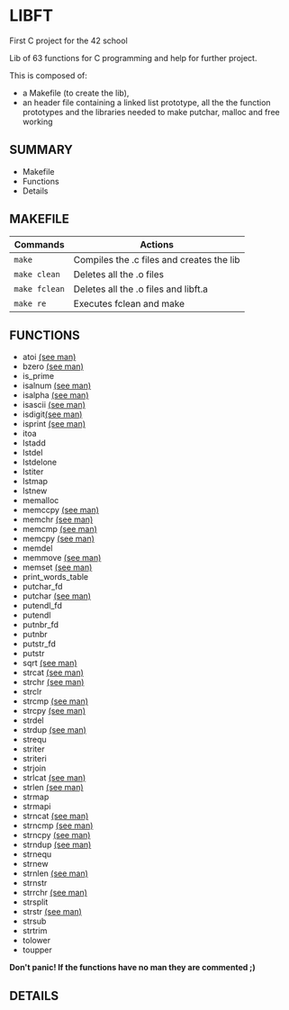 # LIBFT

First C project for the 42 school

Lib of 63 functions for C programming and help for further project.

This is composed of:
- a Makefile (to create the lib),
- an header file  containing a linked list prototype, all the the function prototypes and the libraries needed to make putchar, malloc and free working

## SUMMARY

- Makefile
- Functions
- Details

## MAKEFILE

| Commands        | Actions                                   |
| --------------- | ----------------------------------------- |
| `make`          | Compiles the .c files and creates the lib |
| `make clean`    | Deletes all the .o files                  |
| `make fclean`   | Deletes all the .o files and libft.a      |
| `make re`       | Executes fclean and make                  |

## FUNCTIONS

- atoi [(see man)](https://linux.die.net/man/3/atoi)
- bzero [(see man)](https://linux.die.net/man/3/bzero)
- is_prime
- isalnum [(see man)](https://linux.die.net/man/3/isalnum)
- isalpha [(see man)](https://linux.die.net/man/3/isalpha)
- isascii [(see man)](https://linux.die.net/man/3/isascii)
- isdigit[(see man)](https://linux.die.net/man/3/isdigit)
- isprint [(see man)](https://linux.die.net/man/3/isprint)
- itoa 
- lstadd 
- lstdel
- lstdelone
- lstiter
- lstmap
- lstnew
- memalloc
- memccpy [(see man)](https://linux.die.net/man/3/memccpy)
- memchr [(see man)](https://linux.die.net/man/3/memchr)
- memcmp [(see man)](https://linux.die.net/man/3/memcmp)
- memcpy [(see man)](https://linux.die.net/man/3/memcpy)
- memdel 
- memmove [(see man)](https://linux.die.net/man/3/memmove)
- memset [(see man)](https://linux.die.net/man/3/memset)
- print_words_table
- putchar_fd
- putchar [(see man)](https://linux.die.net/man/3/putchar)
- putendl_fd 
- putendl
- putnbr_fd
- putnbr
- putstr_fd
- putstr
- sqrt [(see man)](https://linux.die.net/man/3/sqrt)
- strcat [(see man)](https://linux.die.net/man/3/strcat)
- strchr [(see man)](https://linux.die.net/man/3/strchr)
- strclr 
- strcmp [(see man)](https://linux.die.net/man/3/strcmp)
- strcpy [(see man)](https://linux.die.net/man/3/strcpy)
- strdel 
- strdup [(see man)](https://linux.die.net/man/3/strdup)
- strequ 
- striter
- striteri
- strjoin
- strlcat [(see man)](https://linux.die.net/man/3/strlcat)
- strlen [(see man)](https://linux.die.net/man/3/strlen)
- strmap 
- strmapi 
- strncat [(see man)](https://linux.die.net/man/3/strncat)
- strncmp [(see man)](https://linux.die.net/man/3/strncmp)
- strncpy [(see man)](https://linux.die.net/man/3/strncpy)
- strndup [(see man)](https://linux.die.net/man/3/strndup)
- strnequ 
- strnew 
- strnlen [(see man)](https://linux.die.net/man/3/strnlen)
- strnstr 
- strrchr [(see man)](https://linux.die.net/man/3/strrchr) 
- strsplit 
- strstr [(see man)](https://linux.die.net/man/3/strstr)
- strsub 
- strtrim 
- tolower 
- toupper

**Don't panic! If the functions have no man they are commented ;)**

## DETAILS